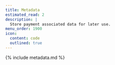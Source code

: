 ```yaml
---
title: Metadata
estimated_read: 2
description: |
  Store payment associated data for later use.
menu_order: 1900
icon:
  content: code
  outlined: true
---
```


{% include metadata.md %}
